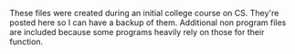 These files were created during an initial college course on CS. They're posted here so I can have a backup of them. Additional non program files are included because some programs heavily rely on those for their function.
